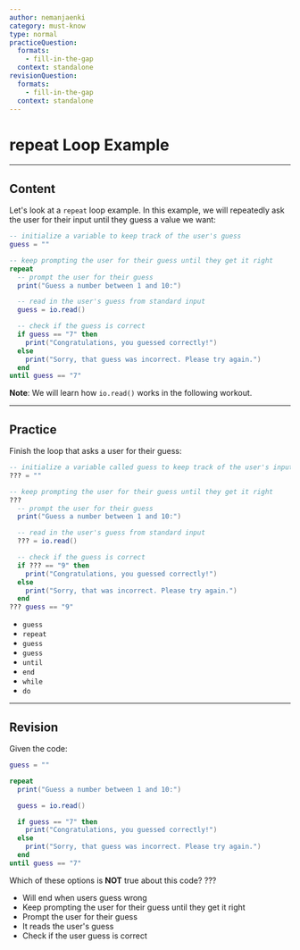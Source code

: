 ```yaml
---
author: nemanjaenki
category: must-know
type: normal
practiceQuestion:
  formats:
    - fill-in-the-gap
  context: standalone
revisionQuestion:
  formats:
    - fill-in-the-gap
  context: standalone
---
```


# repeat Loop Example

---

## Content

Let's look at a `repeat` loop example. In this example, we will repeatedly ask the user for their input until they guess a value we want:

```lua
-- initialize a variable to keep track of the user's guess
guess = ""

-- keep prompting the user for their guess until they get it right
repeat
  -- prompt the user for their guess
  print("Guess a number between 1 and 10:")

  -- read in the user's guess from standard input
  guess = io.read()

  -- check if the guess is correct
  if guess == "7" then
    print("Congratulations, you guessed correctly!")
  else
    print("Sorry, that guess was incorrect. Please try again.")
  end
until guess == "7"
```

**Note**: We will learn how `io.read()` works in the following workout.

---

## Practice

Finish the loop that asks a user for their guess:

```lua
-- initialize a variable called guess to keep track of the user's input
??? = ""

-- keep prompting the user for their guess until they get it right
???
  -- prompt the user for their guess
  print("Guess a number between 1 and 10:")

  -- read in the user's guess from standard input
  ??? = io.read()

  -- check if the guess is correct
  if ??? == "9" then
    print("Congratulations, you guessed correctly!")
  else
    print("Sorry, that was incorrect. Please try again.")
  end
??? guess == "9"
```

- `guess`
- `repeat`
- `guess`
- `guess`
- `until`
- `end`
- `while`
- `do`

---

## Revision

Given the code:

```lua
guess = ""

repeat
  print("Guess a number between 1 and 10:")

  guess = io.read()

  if guess == "7" then
    print("Congratulations, you guessed correctly!")
  else
    print("Sorry, that guess was incorrect. Please try again.")
  end
until guess == "7"
```

Which of these options is **NOT** true about this code? ???

- Will end when users guess wrong
- Keep prompting the user for their guess until they get it right
- Prompt the user for their guess
- It reads the user's guess
- Check if the user guess is correct